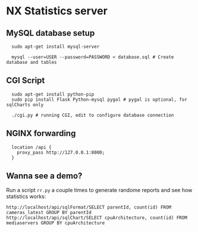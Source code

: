 # NX Statistics server

## MySQL database setup

```
  sudo apt-get install mysql-server

  mysql --user=USER --password=PASSWORD < database.sql # Create database and tables
```


## CGI Script

```
  sudo apt-get install python-pip
  sudo pip install Flask Python-mysql pygal # pygal is optional, for sqlCharts only

  ./cgi.py # running CGI, edit to configure database connection
```


## NGINX forwarding

```
  location /api {
    proxy_pass http://127.0.0.1:8000;
  }
```

## Wanna see a demo?

Run a script `rr.py` a couple times to generate randome reports and see how statistics works:

```
http://localhost/api/sqlFormat/SELECT parentId, count(id) FROM cameras_latest GROUP BY parentId
http://localhost/api/sqlChart/SELECT cpuArchitecture, count(id) FROM mediaservers GROUP BY cpuArchitecture
```
